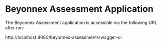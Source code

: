 # Beyonnex Assessment Application
The Beyonnex Assessment application is accessible via the following URL after run:

http://localhost:8080/beyonnex-assessment/swagger-ui